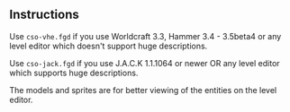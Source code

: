 ## Instructions

Use `cso-vhe.fgd` if you use Worldcraft 3.3, Hammer 3.4 - 3.5beta4 or any level editor which doesn't support huge descriptions.

Use `cso-jack.fgd` if you use J.A.C.K 1.1.1064 or newer OR any level editor which supports huge descriptions.

The models and sprites are for better viewing of the entities on the level editor.
